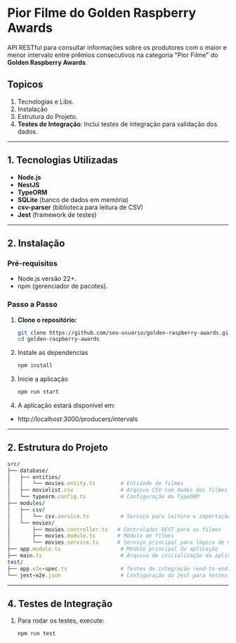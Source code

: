 # Pior Filme do Golden Raspberry Awards

API RESTful para consultar informações sobre os produtores com o maior e menor intervalo entre prêmios consecutivos na categoria "Pior Filme" do **Golden Raspberry Awards**.

## **Topicos**
1. Tecnologias e Libs.
2. Instalação
3. Estrutura do Projeto.
4. **Testes de Integração**: Inclui testes de integração para validação dos dados.

---

## **1. Tecnologias Utilizadas**
- **Node.js**
- **NestJS**
- **TypeORM**
- **SQLite** (banco de dados em memória)
- **csv-parser** (biblioteca para leitura de CSV)
- **Jest** (framework de testes)

---

## **2. Instalação**

### **Pré-requisitos**
- Node.js versão 22+.
- npm (gerenciador de pacotes).

### **Passo a Passo**

1. **Clone o repositório:**
   ```bash
   git clone https://github.com/seu-usuario/golden-raspberry-awards.git
   cd golden-raspberry-awards
   ```

2. Instale as dependencias
   ```bash
   npm install

3. Inicie a aplicação
   ```bash
   npm run start

4. A aplicação estará disponível em:
- http://localhost:3000/producers/intervals

---

## **2. Estrutura do Projeto**
```ruby
src/
├── database/
│   ├── entities/
│   │   └── movies.entity.ts        # Entidade de filmes
│   ├── movielist.csv               # Arquivo CSV com dados dos filmes
│   └── typeorm.config.ts           # Configuração do TypeORM
├── modules/
│   ├── csv/
│   │   └── csv.service.ts          # Serviço para leitura e importação do CSV
│   └── movies/
│       ├── movies.controller.ts   # Controlador REST para os filmes
│       ├── movies.module.ts       # Módulo de filmes
│       └── movies.service.ts      # Serviço principal para lógica de negócio
├── app.module.ts                   # Módulo principal da aplicação
├── main.ts                         # Arquivo de inicialização da aplicação
test/
├── app.e2e-spec.ts                 # Testes de integração (end-to-end)
└── jest-e2e.json                   # Configuração do Jest para testes e2e
```

---

## **4. Testes de Integração**
1. Para rodar os testes, execute:
   ```bash
   npm run test

